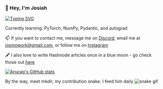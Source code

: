 ### 👋 Hey, I'm Josiah

[![Typing SVG](https://readme-typing-svg.herokuapp.com?font=Roboto&color=F5F5F5&lines=14+year+old;ML%2FAI+Enthusiast;Budding+Mathematician;Cellist;Bubble+Tea+Connoisseur)](https://git.io/typing-svg)

Currently learning: PyTorch, NumPy, Pydantic, and autograd

📫 If you want to contact me, message me on [Discord](https://discord.com/users/675147870428725268), email me at josmowork@gmail.com, or follow me on [Instagram](https://www.instagram.com/josiah.mo07/?hl=en)


🖋️ I also love to write Hashnode articles once in a blue moon - go check those out [here](https://neclo.hashnode.dev/)


[![Anurag's GitHub stats](https://github-readme-stats.vercel.app/api?username=Necl0)](https://github.com/anuraghazra/github-readme-stats)





By the way, meet mkdir, my contribution snake. I feed him daily
![snake gif](https://github.com/Necloremius/Necloremius/blob/output/github-contribution-grid-snake.gif)





